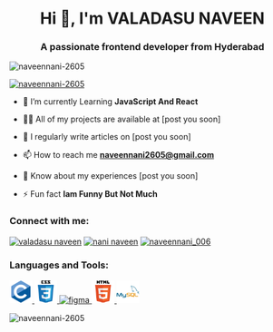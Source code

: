 <h1 align="center">Hi 👋, I'm VALADASU NAVEEN</h1>
<h3 align="center">A passionate frontend developer from Hyderabad</h3>

<p align="left"> <img src="https://komarev.com/ghpvc/?username=naveennani-2605&label=Profile%20views&color=0e75b6&style=flat" alt="naveennani-2605" /> </p>

<p align="left"> <a href="https://github.com/ryo-ma/github-profile-trophy"><img src="https://github-profile-trophy.vercel.app/?username=naveennani-2605" alt="naveennani-2605" /></a> </p>

- 🔭 I’m currently Learning **JavaScript And React**

- 👨‍💻 All of my projects are available at [post you soon]

- 📝 I regularly write articles on [post you soon]

- 📫 How to reach me **naveennani2605@gmail.com**

- 📄 Know about my experiences [post you soon]

- ⚡ Fun fact **Iam Funny But Not Much**

<h3 align="left">Connect with me:</h3>
<p align="left">
<a href="https://linkedin.com/in/valadasu naveen" target="blank"><img align="center" src="https://raw.githubusercontent.com/rahuldkjain/github-profile-readme-generator/master/src/images/icons/Social/linked-in-alt.svg" alt="valadasu naveen" height="30" width="40" /></a>
<a href="https://fb.com/nani naveen" target="blank"><img align="center" src="https://raw.githubusercontent.com/rahuldkjain/github-profile-readme-generator/master/src/images/icons/Social/facebook.svg" alt="nani naveen" height="30" width="40" /></a>
<a href="https://instagram.com/naveennani_006" target="blank"><img align="center" src="https://raw.githubusercontent.com/rahuldkjain/github-profile-readme-generator/master/src/images/icons/Social/instagram.svg" alt="naveennani_006" height="30" width="40" /></a>
</p>

<h3 align="left">Languages and Tools:</h3>
<p align="left"> <a href="https://www.cprogramming.com/" target="_blank" rel="noreferrer"> <img src="https://raw.githubusercontent.com/devicons/devicon/master/icons/c/c-original.svg" alt="c" width="40" height="40"/> </a> <a href="https://www.w3schools.com/css/" target="_blank" rel="noreferrer"> <img src="https://raw.githubusercontent.com/devicons/devicon/master/icons/css3/css3-original-wordmark.svg" alt="css3" width="40" height="40"/> </a> <a href="https://www.figma.com/" target="_blank" rel="noreferrer"> <img src="https://www.vectorlogo.zone/logos/figma/figma-icon.svg" alt="figma" width="40" height="40"/> </a> <a href="https://www.w3.org/html/" target="_blank" rel="noreferrer"> <img src="https://raw.githubusercontent.com/devicons/devicon/master/icons/html5/html5-original-wordmark.svg" alt="html5" width="40" height="40"/> </a> <a href="https://www.mysql.com/" target="_blank" rel="noreferrer"> <img src="https://raw.githubusercontent.com/devicons/devicon/master/icons/mysql/mysql-original-wordmark.svg" alt="mysql" width="40" height="40"/> </a> </p>

<p><img align="center" src="https://github-readme-stats.vercel.app/api/top-langs?username=naveennani-2605&show_icons=true&locale=en&layout=compact" alt="naveennani-2605" /></p>
